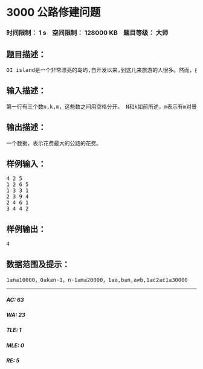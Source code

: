 # 3000 公路修建问题   
### 时间限制： 1 s&nbsp;&nbsp;&nbsp;&nbsp;空间限制： 128000 KB&nbsp;&nbsp;&nbsp;&nbsp;题目等级： 大师  
## 题目描述：  

<pre>
OI island是一个非常漂亮的岛屿,自开发以来,到这儿来旅游的人很多。然而，由于该岛屿刚刚开发不久，所以那里的交通情况还是很糟糕。所以，OIER Association组织成立了，旨在建立OI island的交通系统。 OI island有n个旅游景点，不妨将它们从1到n标号。现在，OIER Association需要修公路将这些景点连接起来。一条公路连接两个景点。公路有，不妨称它们为一级公路和二级公路。一级公路上的车速快，但是修路的花费要大一些。 OIER Association打算修n-1条公路将这些景点连接起来（使得任意两个景点之间都会有一条路径）。为了保证公路系统的效率, OIER Association希望在这n-1条公路之中,至少有k条(0≤k≤n-1)一级公路。OIER Association也不希望为一条公路花费的钱。所以，他们希望在满足上述条件的情况下，花费最多的一条公路的花费尽可能的少。 而你的任务就是，在给定一些可能修建的公路的情况下，选择n-1条公路，满足上面的条件。
</pre>
  
  
## 输入描述：  

<pre>
第一行有三个数n,k,m，这些数之间用空格分开。 N和k如前所述，m表示有m对景点之间可以修公路。以下的m行，每一行有4个正整数a,b,c1,c2表示在景点a与b 之间可以修公路,如果修一级公路,则需要c1的花费,如果修二级公路,则需要c2的花费。
</pre>
  
  
## 输出描述：  

<pre>
一个数据，表示花费最大的公路的花费。
</pre>
  
  
## 样例输入：  

<pre>
4 2 5
1 2 6 5
1 3 3 1
2 3 9 4
2 4 6 1
3 4 4 2
</pre>
  
  
## 样例输出：  

<pre>
4
</pre>
  
  
## 数据范围及提示：  

<pre>
1≤n≤10000，0≤k≤n-1，n-1≤m≤20000，1≤a,b≤n,a≠b,1≤c2≤c1≤30000
</pre>
  
  
***  

##### AC: 63  
##### WA: 23  
##### TLE: 1  
##### MLE: 0  
##### RE: 5  
